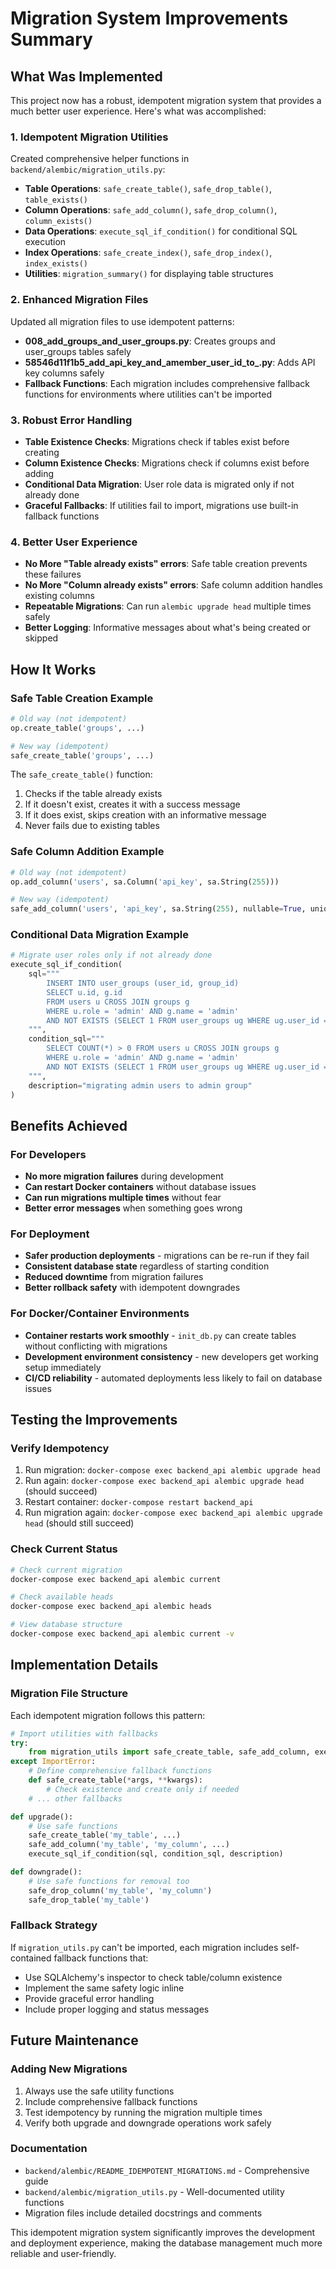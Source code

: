 # Migration System Improvements Summary

## What Was Implemented

This project now has a robust, idempotent migration system that provides a much better user experience. Here's what was accomplished:

### 1. Idempotent Migration Utilities

Created comprehensive helper functions in `backend/alembic/migration_utils.py`:

- **Table Operations**: `safe_create_table()`, `safe_drop_table()`, `table_exists()`
- **Column Operations**: `safe_add_column()`, `safe_drop_column()`, `column_exists()`
- **Data Operations**: `execute_sql_if_condition()` for conditional SQL execution
- **Index Operations**: `safe_create_index()`, `safe_drop_index()`, `index_exists()`
- **Utilities**: `migration_summary()` for displaying table structures

### 2. Enhanced Migration Files

Updated all migration files to use idempotent patterns:

- **008_add_groups_and_user_groups.py**: Creates groups and user_groups tables safely
- **58546d11f1b5_add_api_key_and_amember_user_id_to_.py**: Adds API key columns safely
- **Fallback Functions**: Each migration includes comprehensive fallback functions for environments where utilities can't be imported

### 3. Robust Error Handling

- **Table Existence Checks**: Migrations check if tables exist before creating
- **Column Existence Checks**: Migrations check if columns exist before adding
- **Conditional Data Migration**: User role data is migrated only if not already done
- **Graceful Fallbacks**: If utilities fail to import, migrations use built-in fallback functions

### 4. Better User Experience

- **No More "Table already exists" errors**: Safe table creation prevents these failures
- **No More "Column already exists" errors**: Safe column addition handles existing columns
- **Repeatable Migrations**: Can run `alembic upgrade head` multiple times safely
- **Better Logging**: Informative messages about what's being created or skipped

## How It Works

### Safe Table Creation Example

```python
# Old way (not idempotent)
op.create_table('groups', ...)

# New way (idempotent)
safe_create_table('groups', ...)
```

The `safe_create_table()` function:
1. Checks if the table already exists
2. If it doesn't exist, creates it with a success message
3. If it does exist, skips creation with an informative message
4. Never fails due to existing tables

### Safe Column Addition Example

```python
# Old way (not idempotent)
op.add_column('users', sa.Column('api_key', sa.String(255)))

# New way (idempotent)
safe_add_column('users', 'api_key', sa.String(255), nullable=True, unique=True)
```

### Conditional Data Migration Example

```python
# Migrate user roles only if not already done
execute_sql_if_condition(
    sql="""
        INSERT INTO user_groups (user_id, group_id)
        SELECT u.id, g.id 
        FROM users u CROSS JOIN groups g 
        WHERE u.role = 'admin' AND g.name = 'admin'
        AND NOT EXISTS (SELECT 1 FROM user_groups ug WHERE ug.user_id = u.id AND ug.group_id = g.id)
    """,
    condition_sql="""
        SELECT COUNT(*) > 0 FROM users u CROSS JOIN groups g 
        WHERE u.role = 'admin' AND g.name = 'admin'
        AND NOT EXISTS (SELECT 1 FROM user_groups ug WHERE ug.user_id = u.id AND ug.group_id = g.id)
    """,
    description="migrating admin users to admin group"
)
```

## Benefits Achieved

### For Developers
- **No more migration failures** during development
- **Can restart Docker containers** without database issues
- **Can run migrations multiple times** without fear
- **Better error messages** when something goes wrong

### For Deployment
- **Safer production deployments** - migrations can be re-run if they fail
- **Consistent database state** regardless of starting condition
- **Reduced downtime** from migration failures
- **Better rollback safety** with idempotent downgrades

### For Docker/Container Environments
- **Container restarts work smoothly** - `init_db.py` can create tables without conflicting with migrations
- **Development environment consistency** - new developers get working setup immediately
- **CI/CD reliability** - automated deployments less likely to fail on database issues

## Testing the Improvements

### Verify Idempotency
1. Run migration: `docker-compose exec backend_api alembic upgrade head`
2. Run again: `docker-compose exec backend_api alembic upgrade head` (should succeed)
3. Restart container: `docker-compose restart backend_api`
4. Run migration again: `docker-compose exec backend_api alembic upgrade head` (should still succeed)

### Check Current Status
```bash
# Check current migration
docker-compose exec backend_api alembic current

# Check available heads
docker-compose exec backend_api alembic heads

# View database structure
docker-compose exec backend_api alembic current -v
```

## Implementation Details

### Migration File Structure
Each idempotent migration follows this pattern:

```python
# Import utilities with fallbacks
try:
    from migration_utils import safe_create_table, safe_add_column, execute_sql_if_condition
except ImportError:
    # Define comprehensive fallback functions
    def safe_create_table(*args, **kwargs):
        # Check existence and create only if needed
    # ... other fallbacks

def upgrade():
    # Use safe functions
    safe_create_table('my_table', ...)
    safe_add_column('my_table', 'my_column', ...)
    execute_sql_if_condition(sql, condition_sql, description)

def downgrade():
    # Use safe functions for removal too
    safe_drop_column('my_table', 'my_column')
    safe_drop_table('my_table')
```

### Fallback Strategy
If `migration_utils.py` can't be imported, each migration includes self-contained fallback functions that:
- Use SQLAlchemy's inspector to check table/column existence
- Implement the same safety logic inline
- Provide graceful error handling
- Include proper logging and status messages

## Future Maintenance

### Adding New Migrations
1. Always use the safe utility functions
2. Include comprehensive fallback functions
3. Test idempotency by running the migration multiple times
4. Verify both upgrade and downgrade operations work safely

### Documentation
- `backend/alembic/README_IDEMPOTENT_MIGRATIONS.md` - Comprehensive guide
- `backend/alembic/migration_utils.py` - Well-documented utility functions
- Migration files include detailed docstrings and comments

This idempotent migration system significantly improves the development and deployment experience, making the database management much more reliable and user-friendly.
